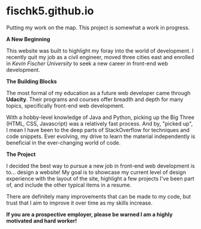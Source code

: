 # fischk5.github.io
Putting my work on the map.  This project is somewhat a work in progress.

<strong>A New Beginning</strong>

This website was built to highlight my foray into the world of development.  I recently quit my job as a civil engineer, moved three cities east and enrolled in <i>Kevin Fischer University</i> to seek a new career in front-end web development.

<strong>The Building Blocks</strong>

The most formal of my education as a future web developer came through <strong>Udacity</strong>.  Their programs and courses offer breadth and depth for many topics, specifically front-end web development.

With a hobby-level knowledge of Java and Python, picking up the Big Three (HTML, CSS, Javascript) was a relatively fast process.  And by, "picked up", I mean I have been to the deep parts of StackOverflow for techniques and code snippets.  Ever evolving, my drive to learn the material independently is beneficial in the ever-changing world of code.

<strong>The Project</strong>

I decided the best way to pursue a new job in front-end web development is to... design a website!  My goal is to showcase my current level of design experience with the layout of the site, highlight a few projects I've been part of, and include the other typical items in a resume.

There are definitely many improvements that can be made to my code, but trust that I aim to improve it over time as my skills increase.

<strong>If you are a prospective employer, please be warned I am a highly motivated and hard worker!</strong>
